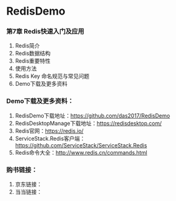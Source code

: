 # RedisDemo

### 第7章 Redis快速入门及应用
1. Redis简介
2. Redis数据结构
3. Redis重要特性
4. 使用方法
5. Redis Key 命名规范与常见问题
6. Demo下载及更多资料

### Demo下载及更多资料：
1. RedisDemo下载地址：https://github.com/das2017/RedisDemo
2. RedisDesktopManage下载地址：https://redisdesktop.com/
3. Redis官网：https://redis.io/
4. ServiceStack.Redis客户端：https://github.com/ServiceStack/ServiceStack.Redis
5. Redis命令大全：http://www.redis.cn/commands.html

### 购书链接：
1. 京东链接：
2. 当当链接：
